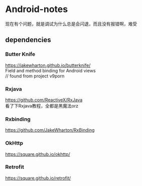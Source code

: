 # Android-notes
现在有个问题，就是调试为什么总是会闪退，而且没有报错啊，难受

## dependencies 
### Butter Knife
https://jakewharton.github.io/butterknife/   
Field and method binding for Android views   
// found from project v9porn

### Rxjava
https://github.com/ReactiveX/RxJava   
看了下Rxjava教程，全都是黑魔法orz

### Rxbinding
https://github.com/JakeWharton/RxBinding

### OkHttp
https://square.github.io/okhttp/

### Retrofit
https://square.github.io/retrofit/
